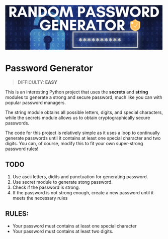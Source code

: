 <img src="./images/password-generator.png" width="500"/>

# Password Generator
> DIFFICULTY: **EASY**

This is an interesting Python project that uses the **secrets** and **string** modules to generate a strong and secure password, much like you can with popular password managers.

The string module obtains all possible letters, digits, and special characters, while the secrets module allows us to obtain cryptographically secure passwords.

The code for this project is relatively simple as it uses a loop to continually generate passwords until it contains at least one special character and two digits. You can, of course, modify this to fit your own super-strong password rules!

## TODO

1. Use ascii letters, didits and punctuation for generating password.
2. Use secret module to generate stong password.
3. Check if the password is strong.
4. If the password is not strong enough, create a new password until it meets the necessary rules

## RULES:

- Your password must contains at least one special character
- Your password must contains at least two digits.